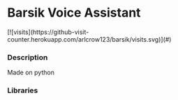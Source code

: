 <h1> Barsik Voice Assistant</h1> [![visits](https://github-visit-counter.herokuapp.com/arlcrow123/barsik/visits.svg)](#)
<h3>Description</h3>
Made on python
<h3>Libraries</h3>

